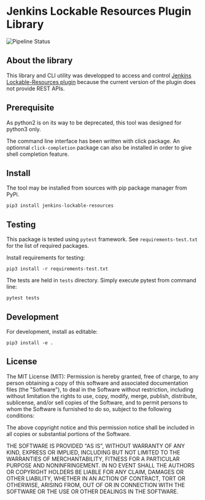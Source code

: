 # Jenkins Lockable Resources Plugin Library

![Pipeline Status](https://gitlab.com/alexandre-perrin1/jenkins-lockable-resources/badges/master/pipeline.svg)

## About the library

This library and CLI utility was developped to access and control
[Jenkins Lockable-Resources plugin](https://plugins.jenkins.io/lockable-resources/)
because the current version of the plugin does not provide REST APIs.

## Prerequisite

As python2 is on its way to be deprecated, this tool was designed for python3
only.

The command line interface has been written with click package.
An optionnal `click-completion` package can also be installed in order to give
shell completion feature.

## Install

The tool may be installed from sources with pip package manager from PyPi.

```
pip3 install jenkins-lockable-resources
```

## Testing

This package is tested using `pytest` framework. See `requirements-test.txt` for the
list of required packages.

Install requirements for testing:

```
pip3 install -r requirements-test.txt
```

The tests are held in `tests` directory.
Simply execute pytest from command line:

```
pytest tests
```

## Development

For development, install as editable:

```
pip3 install -e .
```

## License

The MIT License (MIT): Permission is hereby granted, free of charge, to any person obtaining a copy of this software and associated documentation files (the "Software"), to deal in the Software without restriction, including without limitation the rights to use, copy, modify, merge, publish, distribute, sublicense, and/or sell copies of the Software, and to permit persons to whom the Software is furnished to do so, subject to the following conditions:

The above copyright notice and this permission notice shall be included in all copies or substantial portions of the Software.

THE SOFTWARE IS PROVIDED "AS IS", WITHOUT WARRANTY OF ANY KIND, EXPRESS OR IMPLIED, INCLUDING BUT NOT LIMITED TO THE WARRANTIES OF MERCHANTABILITY, FITNESS FOR A PARTICULAR PURPOSE AND NONINFRINGEMENT. IN NO EVENT SHALL THE AUTHORS OR COPYRIGHT HOLDERS BE LIABLE FOR ANY CLAIM, DAMAGES OR OTHER LIABILITY, WHETHER IN AN ACTION OF CONTRACT, TORT OR OTHERWISE, ARISING FROM, OUT OF OR IN CONNECTION WITH THE SOFTWARE OR THE USE OR OTHER DEALINGS IN THE SOFTWARE.